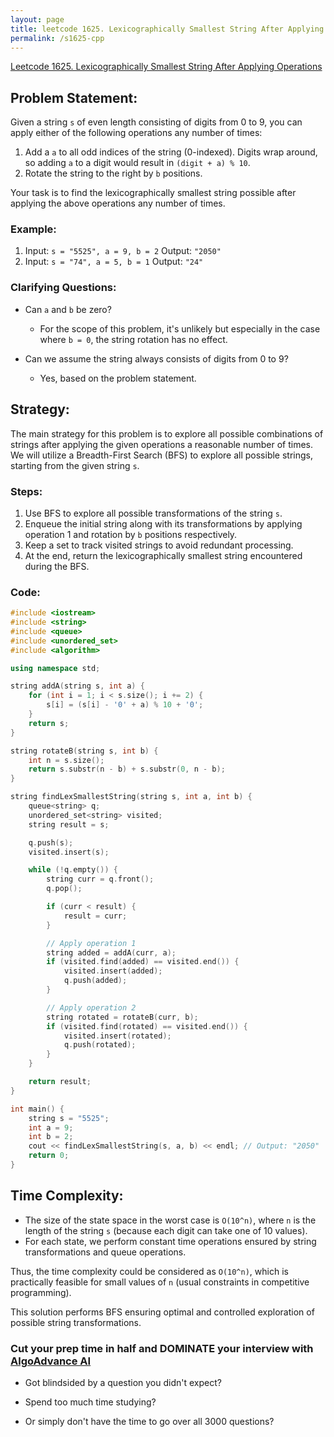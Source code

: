 ```yaml
---
layout: page
title: leetcode 1625. Lexicographically Smallest String After Applying Operations
permalink: /s1625-cpp
---
```

[Leetcode 1625. Lexicographically Smallest String After Applying Operations](https://algoadvance.github.io/algoadvance/l1625)
## Problem Statement:

Given a string `s` of even length consisting of digits from 0 to 9, you can apply either of the following operations any number of times:

1. Add a `a` to all odd indices of the string (0-indexed). Digits wrap around, so adding `a` to a digit would result in `(digit + a) % 10`.
2. Rotate the string to the right by `b` positions.

Your task is to find the lexicographically smallest string possible after applying the above operations any number of times.

### Example:
1. Input: `s = "5525", a = 9, b = 2`
   Output: `"2050"`
2. Input: `s = "74", a = 5, b = 1`
   Output: `"24"`

### Clarifying Questions:
- Can `a` and `b` be zero? 
  - For the scope of this problem, it's unlikely but especially in the case where `b = 0`, the string rotation has no effect.

- Can we assume the string always consists of digits from 0 to 9?
  - Yes, based on the problem statement.

## Strategy:

The main strategy for this problem is to explore all possible combinations of strings after applying the given operations a reasonable number of times. We will utilize a Breadth-First Search (BFS) to explore all possible strings, starting from the given string `s`. 

### Steps:
1. Use BFS to explore all possible transformations of the string `s`.
2. Enqueue the initial string along with its transformations by applying operation 1 and rotation by `b` positions respectively.
3. Keep a set to track visited strings to avoid redundant processing.
4. At the end, return the lexicographically smallest string encountered during the BFS.

### Code:

```cpp
#include <iostream>
#include <string>
#include <queue>
#include <unordered_set>
#include <algorithm>

using namespace std;

string addA(string s, int a) {
    for (int i = 1; i < s.size(); i += 2) {
        s[i] = (s[i] - '0' + a) % 10 + '0';
    }
    return s;
}

string rotateB(string s, int b) {
    int n = s.size();
    return s.substr(n - b) + s.substr(0, n - b);
}

string findLexSmallestString(string s, int a, int b) {
    queue<string> q;
    unordered_set<string> visited;
    string result = s;

    q.push(s);
    visited.insert(s);

    while (!q.empty()) {
        string curr = q.front();
        q.pop();

        if (curr < result) {
            result = curr;
        }

        // Apply operation 1
        string added = addA(curr, a);
        if (visited.find(added) == visited.end()) {
            visited.insert(added);
            q.push(added);
        }

        // Apply operation 2
        string rotated = rotateB(curr, b);
        if (visited.find(rotated) == visited.end()) {
            visited.insert(rotated);
            q.push(rotated);
        }
    }

    return result;
}

int main() {
    string s = "5525";
    int a = 9;
    int b = 2;
    cout << findLexSmallestString(s, a, b) << endl; // Output: "2050"
    return 0;
}
```

## Time Complexity:

- The size of the state space in the worst case is `O(10^n)`, where `n` is the length of the string `s` (because each digit can take one of 10 values).
- For each state, we perform constant time operations ensured by string transformations and queue operations.
  
Thus, the time complexity could be considered as `O(10^n)`, which is practically feasible for small values of `n` (usual constraints in competitive programming).

This solution performs BFS ensuring optimal and controlled exploration of possible string transformations.


### Cut your prep time in half and DOMINATE your interview with [AlgoAdvance AI](https://algoAdvance.com)

- Got blindsided by a question you didn't expect?

- Spend too much time studying?

- Or simply don't have the time to go over all 3000 questions?

